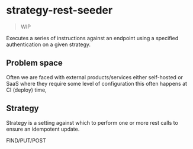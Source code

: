 # strategy-rest-seeder 

> WIP

Executes a series of instructions against an endpoint using a specified authentication on a given strategy.


## Problem space

Often we are faced with external products/services either self-hosted or SaaS where they require some level of configuration this often happens at CI (deploy) time, 



## Strategy 

Strategy is a setting against which to perform one or more rest calls to ensure an idempotent update.


FIND/PUT/POST